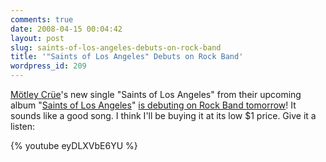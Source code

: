 ```yaml
---
comments: true
date: 2008-04-15 00:04:42
layout: post
slug: saints-of-los-angeles-debuts-on-rock-band
title: '"Saints of Los Angeles" Debuts on Rock Band'
wordpress_id: 209
---
```


[Mötley Crüe](http://en.wikipedia.org/wiki/M%C3%B6tley_Cr%C3%BCe)'s new single "Saints of Los Angeles" from their upcoming album "[Saints of Los Angeles](http://en.wikipedia.org/wiki/Saints_of_Los_Angeles)" [is debuting on Rock Band tomorrow](http://www.xbox360fanboy.com/2008/04/15/rock-band-debuts-motley-crue-saints-of-los-angeles/)! It sounds like a good song. I think I'll be buying it at its low $1 price. Give it a listen:

{% youtube eyDLXVbE6YU %}
